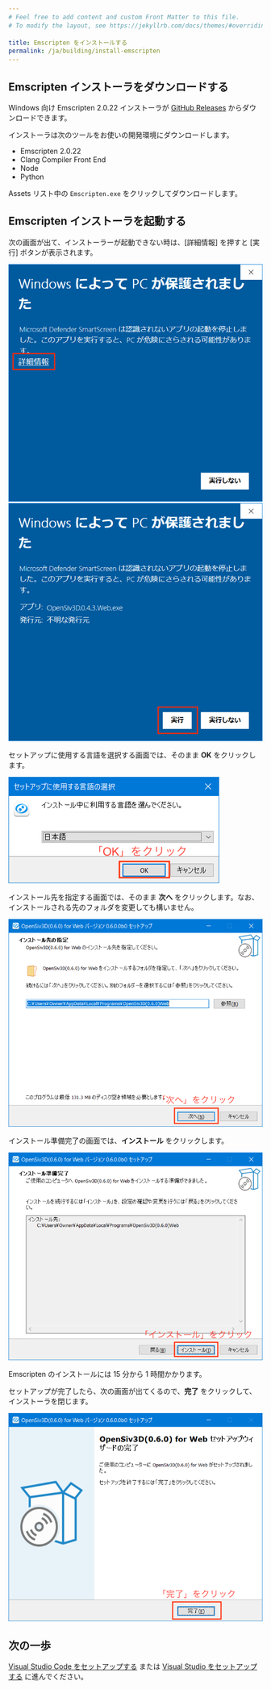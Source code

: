 ```yaml
---
# Feel free to add content and custom Front Matter to this file.
# To modify the layout, see https://jekyllrb.com/docs/themes/#overriding-theme-defaults

title: Emscripten をインストールする
permalink: /ja/building/install-emscripten
---
```


## Emscripten インストーラをダウンロードする

Windows 向け Emscripten 2.0.22 インストーラが [GitHub Releases](https://github.com/nokotan/EmscriptenInstaller/releases/latest) からダウンロードできます。

インストーラは次のツールをお使いの開発環境にダウンロードします。

- Emscripten 2.0.22
- Clang Compiler Front End
- Node
- Python

Assets リスト中の `Emscripten.exe` をクリックしてダウンロードします。

## Emscripten インストーラを起動する

次の画面が出て、インストーラーが起動できない時は、\[詳細情報\] を押すと \[実行\] ボタンが表示されます。

![SmartScreen1](/assets/img/building/setup-visualstudio/smart-screen-guard-1.png)
![SmartScreen2](/assets/img/building/setup-visualstudio/smart-screen-guard-2.png)

セットアップに使用する言語を選択する画面では、そのまま **OK** をクリックします。

![OpenSiv3DforWebInstaller0_ja.png](/assets/img/building/setup-visualstudio/OpenSiv3DforWebInstaller0_ja.png)

インストール先を指定する画面では、そのまま **次へ** をクリックします。なお、インストールされる先のフォルダを変更しても構いません。

![OpenSiv3DforWebInstaller1_ja.png](/assets/img/building/setup-visualstudio/OpenSiv3DforWebInstaller1_ja.png)

インストール準備完了の画面では、**インストール** をクリックします。

![OpenSiv3DforWebInstaller2_ja.png](/assets/img/building/setup-visualstudio/OpenSiv3DforWebInstaller2_ja.png)

Emscripten のインストールには 15 分から 1 時間かかります。

セットアップが完了したら、次の画面が出てくるので、**完了** をクリックして、インストーラを閉じます。

![OpenSiv3DforWebInstaller4_ja.png](/assets/img/building/setup-visualstudio/OpenSiv3DforWebInstaller4_ja.png)

## 次の一歩

[Visual Studio Code をセットアップする](setup-vscode) または [Visual Studio をセットアップする](setup-visualstudio) に進んでください。
